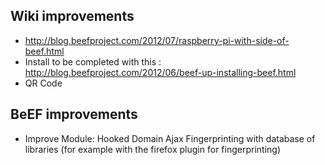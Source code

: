 ## Wiki improvements
* http://blog.beefproject.com/2012/07/raspberry-pi-with-side-of-beef.html
* Install to be completed with this : http://blog.beefproject.com/2012/06/beef-up-installing-beef.html
* QR Code

## BeEF improvements
* Improve Module: Hooked Domain Ajax Fingerprinting with database of libraries (for example with the firefox plugin for fingerprinting)
